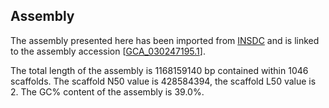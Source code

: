 **Assembly**
--------

The assembly presented here has been imported from [INSDC](http://www.insdc.org) and is linked to the assembly accession [[GCA\_030247195.1](http://www.ebi.ac.uk/ena/data/view/GCA_030247195.1)].

The total length of the assembly is 1168159140 bp contained within 1046 scaffolds.
The scaffold N50 value is 428584394, the scaffold L50 value is 2.
The GC% content of the assembly is 39.0%.
